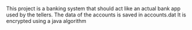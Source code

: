 This project is a banking system that should act like an actual bank app used by the tellers.
The data of the accounts is saved in accounts.dat
It is encrypted using a java algorithm
